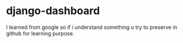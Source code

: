 # django-dashboard
I learned from google so if i understand something u try to preserve in github for learning purpose.
